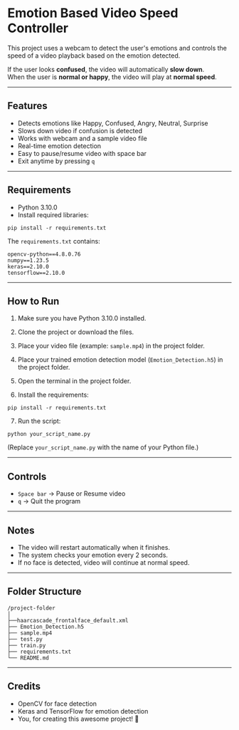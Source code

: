 # Emotion Based Video Speed Controller

This project uses a webcam to detect the user's emotions and controls the speed of a video playback based on the emotion detected.

If the user looks **confused**, the video will automatically **slow down**.  
When the user is **normal or happy**, the video will play at **normal speed**.

---

## Features

- Detects emotions like Happy, Confused, Angry, Neutral, Surprise
- Slows down video if confusion is detected
- Works with webcam and a sample video file
- Real-time emotion detection
- Easy to pause/resume video with space bar
- Exit anytime by pressing `q`

---

## Requirements

- Python 3.10.0
- Install required libraries:

```
pip install -r requirements.txt
```

The `requirements.txt` contains:

```
opencv-python==4.8.0.76
numpy==1.23.5
keras==2.10.0
tensorflow==2.10.0
```

---

## How to Run

1. Make sure you have Python 3.10.0 installed.

2. Clone the project or download the files.

3. Place your video file (example: `sample.mp4`) in the project folder.

4. Place your trained emotion detection model (`Emotion_Detection.h5`) in the project folder.

5. Open the terminal in the project folder.

6. Install the requirements:

```
pip install -r requirements.txt
```

7. Run the script:

```
python your_script_name.py
```

(Replace `your_script_name.py` with the name of your Python file.)

---

## Controls

- `Space bar` → Pause or Resume video
- `q` → Quit the program

---

## Notes

- The video will restart automatically when it finishes.
- The system checks your emotion every 2 seconds.
- If no face is detected, video will continue at normal speed.

---

## Folder Structure

```
/project-folder
│
├──haarcascade_frontalface_default.xml
├── Emotion_Detection.h5
├── sample.mp4
├── test.py
├── train.py
├── requirements.txt
└── README.md
```

---

## Credits

- OpenCV for face detection
- Keras and TensorFlow for emotion detection
- You, for creating this awesome project! 🚀
